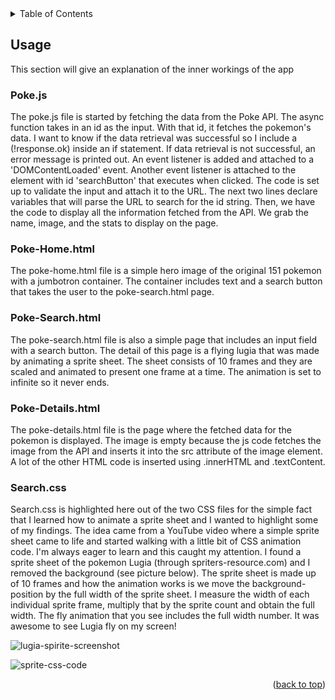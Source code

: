 <!-- TABLE OF CONTENTS -->
<details>
  <summary>Table of Contents</summary>
  <ol>
    <li>
      <a href="#usage">Usage</a>
      <ul>
        <li><a href="#pokejs">Poke.js</a></li>
        <li><a href="#poke-homehtml">Poke-Home.html</a></li>
        <li><a href="#poke-searchhtml">Poke-Search.html</a></li>
        <li><a href="#poke-detailshtml">Poke-Details.html</a></li>
        <li><a href="#searchcss">Search.css</a></li>
      </ul>
    </li>
</details>

<!-- USAGE EXAMPLES -->
## Usage

This section will give an explanation of the inner workings of the app
### Poke.js
The poke.js file is started by fetching the data from the Poke API. The async function takes in an id as the input. With that id, it fetches the pokemon's data. I want to know if the
data retrieval was successful so I include a (!response.ok) inside an if statement. If data retrieval is not successful, an error message is printed out. An event listener is added
and attached to a 'DOMContentLoaded' event. Another event listener is attached to the element with id 'searchButton' that executes when clicked. The code is set up to validate the 
input and attach it to the URL. The next two lines declare variables that will parse the URL to search for the id string. Then, we have the code to display all the information fetched
from the API. We grab the name, image, and the stats to display on the page.

### Poke-Home.html
The poke-home.html file is a simple hero image of the original 151 pokemon with a jumbotron container. The container includes text and a search button that takes the user to the
poke-search.html page.

### Poke-Search.html
The poke-search.html file is also a simple page that includes an input field with a search button. The detail of this page is a flying lugia that was made by animating a sprite sheet.
The sheet consists of 10 frames and they are scaled and animated to present one frame at a time. The animation is set to infinite so it never ends.

### Poke-Details.html
The poke-details.html file is the page where the fetched data for the pokemon is displayed. The image is empty because the js code fetches the image from the API and inserts it into
the src attribute of the image element. A lot of the other HTML code is inserted using .innerHTML and .textContent.

### Search.css
Search.css is highlighted here out of the two CSS files for the simple fact that I learned how to animate a sprite sheet and I wanted to highlight some of my findings. The idea came from a YouTube video where a simple sprite sheet came to life and started walking with a little bit of CSS animation code. I'm always eager to learn and this caught my attention. I found a sprite sheet of the pokemon Lugia (through spriters-resource.com) and I removed the background (see picture below). The sprite sheet is made up of 10 frames and how the animation works is we move the background-position by the full width of the sprite sheet. I measure the width of each individual sprite frame, multiply that by the sprite count and obtain the full width. The fly animation that you see includes the full width number. It was awesome to see Lugia fly on my screen!


![lugia-spirite-screenshot](https://github.com/user-attachments/assets/ce35b7e8-5e0b-4ca8-90d0-8d3e90cac469)

![sprite-css-code](https://github.com/user-attachments/assets/7cbf3286-3c28-49c1-856e-53f0d24da544)


<p align="right">(<a href="#readme-top">back to top</a>)</p>
